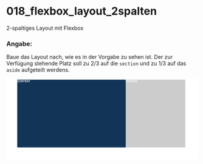 018_flexbox_layout_2spalten
========
2-spaltiges Layout mit Flexbox

### Angabe:

Baue das Layout nach, wie es in der Vorgabe zu sehen ist. Der zur Verfügung stehende Platz soll zu 2/3 auf die `section` und zu 1/3 auf das `aside` aufgeteilt werdens.

![Vorgabe](Vorgabe.png)